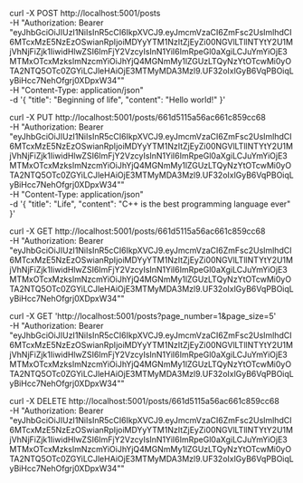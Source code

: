 curl -X POST http://localhost:5001/posts \
-H "Authorization: Bearer "eyJhbGciOiJIUzI1NiIsInR5cCI6IkpXVCJ9.eyJmcmVzaCI6ZmFsc2UsImlhdCI6MTcxMzE5NzEzOSwianRpIjoiMDYyYTM1NzItZjEyZi00NGVlLTllNTYtY2U1MjVhNjFiZjk1IiwidHlwZSI6ImFjY2VzcyIsInN1YiI6ImRpeGl0aXgiLCJuYmYiOjE3MTMxOTcxMzksImNzcmYiOiJhYjQ4MGNmMy1lZGUzLTQyNzYtOTcwMi0yOTA2NTQ5OTc0ZGYiLCJleHAiOjE3MTMyMDA3Mzl9.UF32oIxlGyB6VqPBOiqLyBiHcc7NehOfgrj0XDpxW34"" \
-H "Content-Type: application/json" \
-d '{
  "title": "Beginning of life",
  "content": "Hello world!"
}'


curl -X PUT http://localhost:5001/posts/661d5115a56ac661c859cc68 \
-H "Authorization: Bearer "eyJhbGciOiJIUzI1NiIsInR5cCI6IkpXVCJ9.eyJmcmVzaCI6ZmFsc2UsImlhdCI6MTcxMzE5NzEzOSwianRpIjoiMDYyYTM1NzItZjEyZi00NGVlLTllNTYtY2U1MjVhNjFiZjk1IiwidHlwZSI6ImFjY2VzcyIsInN1YiI6ImRpeGl0aXgiLCJuYmYiOjE3MTMxOTcxMzksImNzcmYiOiJhYjQ4MGNmMy1lZGUzLTQyNzYtOTcwMi0yOTA2NTQ5OTc0ZGYiLCJleHAiOjE3MTMyMDA3Mzl9.UF32oIxlGyB6VqPBOiqLyBiHcc7NehOfgrj0XDpxW34"" \
-H "Content-Type: application/json" \
-d '{
  "title": "Life",
  "content": "C++ is the best programming language ever"
}'


curl -X GET http://localhost:5001/posts/661d5115a56ac661c859cc68 \
-H "Authorization: Bearer "eyJhbGciOiJIUzI1NiIsInR5cCI6IkpXVCJ9.eyJmcmVzaCI6ZmFsc2UsImlhdCI6MTcxMzE5NzEzOSwianRpIjoiMDYyYTM1NzItZjEyZi00NGVlLTllNTYtY2U1MjVhNjFiZjk1IiwidHlwZSI6ImFjY2VzcyIsInN1YiI6ImRpeGl0aXgiLCJuYmYiOjE3MTMxOTcxMzksImNzcmYiOiJhYjQ4MGNmMy1lZGUzLTQyNzYtOTcwMi0yOTA2NTQ5OTc0ZGYiLCJleHAiOjE3MTMyMDA3Mzl9.UF32oIxlGyB6VqPBOiqLyBiHcc7NehOfgrj0XDpxW34""


curl -X GET 'http://localhost:5001/posts?page_number=1&page_size=5' \
-H "Authorization: Bearer "eyJhbGciOiJIUzI1NiIsInR5cCI6IkpXVCJ9.eyJmcmVzaCI6ZmFsc2UsImlhdCI6MTcxMzE5NzEzOSwianRpIjoiMDYyYTM1NzItZjEyZi00NGVlLTllNTYtY2U1MjVhNjFiZjk1IiwidHlwZSI6ImFjY2VzcyIsInN1YiI6ImRpeGl0aXgiLCJuYmYiOjE3MTMxOTcxMzksImNzcmYiOiJhYjQ4MGNmMy1lZGUzLTQyNzYtOTcwMi0yOTA2NTQ5OTc0ZGYiLCJleHAiOjE3MTMyMDA3Mzl9.UF32oIxlGyB6VqPBOiqLyBiHcc7NehOfgrj0XDpxW34""


curl -X DELETE http://localhost:5001/posts/661d5115a56ac661c859cc68 \
-H "Authorization: Bearer "eyJhbGciOiJIUzI1NiIsInR5cCI6IkpXVCJ9.eyJmcmVzaCI6ZmFsc2UsImlhdCI6MTcxMzE5NzEzOSwianRpIjoiMDYyYTM1NzItZjEyZi00NGVlLTllNTYtY2U1MjVhNjFiZjk1IiwidHlwZSI6ImFjY2VzcyIsInN1YiI6ImRpeGl0aXgiLCJuYmYiOjE3MTMxOTcxMzksImNzcmYiOiJhYjQ4MGNmMy1lZGUzLTQyNzYtOTcwMi0yOTA2NTQ5OTc0ZGYiLCJleHAiOjE3MTMyMDA3Mzl9.UF32oIxlGyB6VqPBOiqLyBiHcc7NehOfgrj0XDpxW34""
